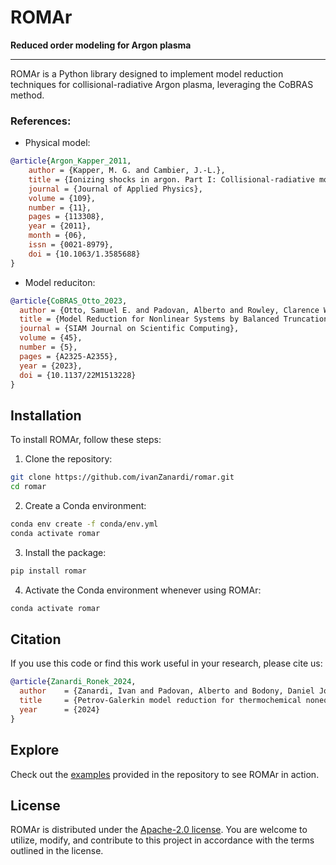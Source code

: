 # ROMAr

**Reduced order modeling for Argon plasma**

---

ROMAr is a Python library designed to implement model reduction techniques for collisional-radiative Argon plasma, leveraging the CoBRAS method.

### References:

- Physical model:

```bibtex
@article{Argon_Kapper_2011,
    author = {Kapper, M. G. and Cambier, J.-L.},
    title = {Ionizing shocks in argon. Part I: Collisional-radiative model and steady-state structure},
    journal = {Journal of Applied Physics},
    volume = {109},
    number = {11},
    pages = {113308},
    year = {2011},
    month = {06},
    issn = {0021-8979},
    doi = {10.1063/1.3585688}
}
```

- Model reduciton:

```bibtex
@article{CoBRAS_Otto_2023,
  author = {Otto, Samuel E. and Padovan, Alberto and Rowley, Clarence W.},
  title = {Model Reduction for Nonlinear Systems by Balanced Truncation of State and Gradient Covariance},
  journal = {SIAM Journal on Scientific Computing},
  volume = {45},
  number = {5},
  pages = {A2325-A2355},
  year = {2023},
  doi = {10.1137/22M1513228}
}
```

## Installation

To install ROMAr, follow these steps:

1. Clone the repository:

```bash
git clone https://github.com/ivanZanardi/romar.git
cd romar
```

2. Create a Conda environment:

```bash
conda env create -f conda/env.yml
conda activate romar
```

3. Install the package:

```bash
pip install romar
```

4. Activate the Conda environment whenever using ROMAr:

```bash
conda activate romar
```

## Citation

If you use this code or find this work useful in your research, please cite us:

```bibtex
@article{Zanardi_Ronek_2024,
  author    = {Zanardi, Ivan and Padovan, Alberto and Bodony, Daniel Joseph and Panesi, Marco},
  title     = {Petrov-Galerkin model reduction for thermochemical nonequilibrium gas mixtures},
  year      = {2024}
}
```

## Explore

Check out the [examples](https://github.com/ivanZanardi/romar/tree/main/examples) provided in the repository to see ROMAr in action.

## License

ROMAr is distributed under the [Apache-2.0 license](https://github.com/ivanZanardi/romar/blob/main/LICENSE). You are welcome to utilize, modify, and contribute to this project in accordance with the terms outlined in the license.
